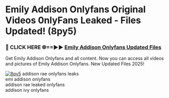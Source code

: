 # Emily Addison Onlyfans Original Videos 0nlyFans Leaked - Files Updated! (8py5)

<h3>🔴 CLICK HERE 🌐==►► <a href="https://tinyurl.com/2wckxsce" rel="nofollow">Emily Addison Onlyfans Updated Files</a></h3>

Get Emily Addison Onlyfans and all content. Now you can access all videos and pictures of Emily Addison Onlyfans. New Updated Files 2025!

[![8py5](https://i.imgur.com/AFduVYN.gif)](https://tinyurl.com/2wckxsce)
addison rae onlyfans leaks<br>
emi addison onlyfans<br>
addison rae leaked onlyfans<br>
addison ivy onlyfans
